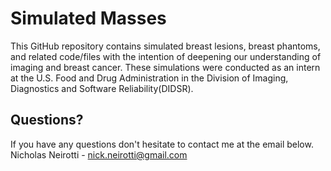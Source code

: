 # Simulated Masses

This GitHub repository contains simulated breast lesions, breast phantoms, and related code/files with the intention of deepening our understanding of imaging and breast cancer. These simulations were conducted as an intern at the U.S. Food and Drug Administration in the Division of Imaging, Diagnostics and Software Reliability(DIDSR).

## Questions?
If you have any questions don't hesitate to contact me at the email below. \
Nicholas Neirotti - nick.neirotti@gmail.com
